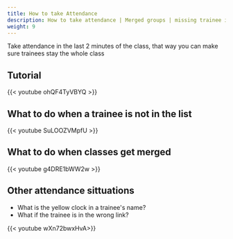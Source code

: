 ```yaml
---
title: How to take Attendance
description: How to take attendance | Merged groups | missing trainee in list
weight: 9
---
```


Take attendance in the last 2 minutes of the class, that way you can make sure trainees stay the whole class

## Tutorial

{{< youtube ohQF4TyVBYQ >}}

## What to do when a trainee is not in the list

{{< youtube SuLOOZVMpfU >}}

## What to do when classes get merged

{{< youtube g4DRE1bWW2w >}}

## Other attendance sittuations

- What is the yellow clock in a trainee's name?
- What if the trainee is in the wrong link?

{{< youtube wXn72bwxHvA>}}
